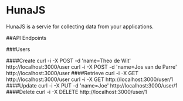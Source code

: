 # HunaJS
HunaJS is a servie for collecting data from your applications.

##API Endpoints

###Users

####Create
	curl -i -X POST -d 'name=Theo de Wit' http://localhost:3000/user
	curl -i -X POST -d 'name=Jos van de Parre' http://localhost:3000/user
####Retrieve
	curl -i -X GET http://localhost:3000/user
	curl -i -X GET http://localhost:3000/user/1
####Update
	curl -i -X PUT -d 'name=Joe' http://localhost:3000/user/1
####Delete
	curl -i -X DELETE http://localhost:3000/user/1

